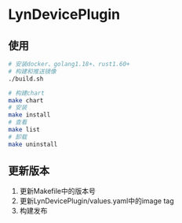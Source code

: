 # LynDevicePlugin

## 使用

```sh
# 安装docker、golang1.18+、rust1.60+
# 构建和推送镜像
./build.sh

# 构建chart
make chart
# 安装
make install
# 查看
make list
# 卸载
make uninstall
```

## 更新版本

1. 更新Makefile中的版本号
2. 更新LynDevicePlugin/values.yaml中的image tag
3. 构建发布
